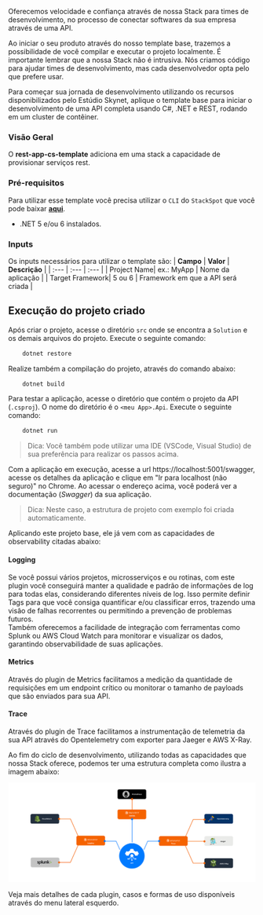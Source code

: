 Oferecemos velocidade e confiança através de nossa Stack para times de desenvolvimento, no processo de conectar softwares da sua empresa através de uma API.  

Ao iniciar o seu produto através do nosso template base, trazemos a possibilidade de você compilar e executar o projeto localmente. É importante lembrar que a nossa Stack não é intrusiva. Nós criamos código para ajudar times de desenvolvimento, mas cada desenvolvedor opta pelo que prefere usar.  

Para começar sua jornada de desenvolvimento utilizando os recursos disponibilizados pelo Estúdio Skynet, aplique o template base para iniciar o desenvolvimento de uma API completa usando C#, .NET e REST, rodando em um cluster de contêiner.  

### Visão Geral
O **rest-app-cs-template** adiciona em uma stack a capacidade de provisionar serviços rest.

### Pré-requisitos
Para utilizar esse template você precisa utilizar o `CLI` do `StackSpot` que você pode baixar [**aqui**](https://stackspot.com.br/).
- .NET 5 e/ou 6 instalados.

### Inputs
Os inputs necessários para utilizar o template são:
| **Campo** | **Valor** | **Descrição** |
| :--- | :--- | :--- |
| Project Name| ex.: MyApp | Nome da aplicação  |
| Target Framework| 5 ou 6 | Framework em que a API será criada  |

## Execução do projeto criado

Após criar o projeto, acesse o diretório `src` onde se encontra a `Solution` e os demais arquivos do projeto. Execute o seguinte comando:

```bash
    dotnet restore
```

Realize também a compilação do projeto, através do comando abaixo:

```bash
    dotnet build
```

Para testar a aplicação, acesse o diretório que contém o projeto da API (`.csproj`). O nome do diretório é o `<meu App>.Api`. Execute o seguinte comando:

```bash
    dotnet run
```

> Dica: Você também pode utilizar uma IDE (VSCode, Visual Studio) de sua preferência para realizar os passos acima.

Com a aplicação em execução, acesse a url https://localhost:5001/swagger, acesse os detalhes da aplicação e clique em "Ir para localhost (não seguro)" no Chrome. Ao acessar o endereço acima, você poderá ver a documentação (*Swagger*) da sua aplicação.

> Dica: Neste caso, a estrutura de projeto com exemplo foi criada automaticamente. 

Aplicando este projeto base, ele já vem com as capacidades de observability citadas abaixo: 

#### Logging

Se você possui vários projetos, microsserviços e ou rotinas, com este plugin você conseguirá manter a qualidade e padrão de informações de log para todas elas, considerando diferentes níveis de log. Isso permite definir Tags para que você consiga quantificar e/ou classificar erros, trazendo uma visão de falhas recorrentes ou permitindo a prevenção de problemas futuros.  
Também oferecemos a facilidade de integração com ferramentas como Splunk ou AWS Cloud Watch para monitorar e visualizar os dados, garantindo observabilidade de suas aplicações.  

#### Metrics

Através do plugin de Metrics facilitamos a medição da quantidade de requisições em um endpoint crítico ou monitorar o tamanho de payloads que são enviados para sua API.

#### Trace

Através do plugin de Trace facilitamos a instrumentação de telemetria da sua API através do Opentelemetry com exporter para Jaeger e AWS X-Ray.

  
Ao fim do ciclo de desenvolvimento, utilizando todas as capacidades que nossa Stack oferece, podemos ter uma estrutura completa como ilustra a imagem abaixo:

![Caso de Uso](https://raw.githubusercontent.com/stack-spot/skynet-dotnet-stack/main/use-case-observability.png "Caso de Uso")

Veja mais detalhes de cada plugin, casos e formas de uso disponíveis através do menu lateral esquerdo. 